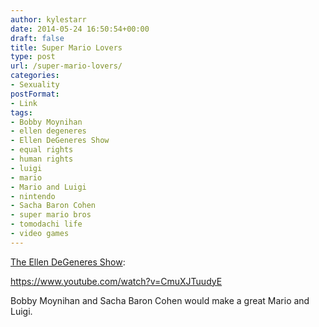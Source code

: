 ```yaml
---
author: kylestarr
date: 2014-05-24 16:50:54+00:00
draft: false
title: Super Mario Lovers
type: post
url: /super-mario-lovers/
categories:
- Sexuality
postFormat:
- Link
tags:
- Bobby Moynihan
- ellen degeneres
- Ellen DeGeneres Show
- equal rights
- human rights
- luigi
- mario
- Mario and Luigi
- nintendo
- Sacha Baron Cohen
- super mario bros
- tomodachi life
- video games
---
```


[The Ellen DeGeneres Show](http://www.polygon.com/2014/5/24/5747450/mario-luigi-gay-ellen-comedy-skit):

https://www.youtube.com/watch?v=CmuXJTuudyE

Bobby Moynihan and Sacha Baron Cohen would make a great Mario and Luigi.
